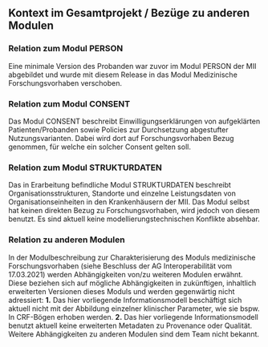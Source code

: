 ## Kontext im Gesamtprojekt / Bezüge zu anderen Modulen

### Relation zum Modul PERSON

Eine minimale Version des Probanden war zuvor im Modul PERSON der MII abgebildet und wurde mit diesem Release in das Modul Medizinische Forschungsvorhaben verschoben.

### Relation zum Modul CONSENT
Das Modul CONSENT beschreibt Einwilligungserklärungen von aufgeklärten Patienten/Probanden sowie Policies zur Durchsetzung abgestufter Nutzungsvarianten. Dabei wird dort auf Forschungsvorhaben Bezug genommen, für welche ein solcher Consent gelten soll.

### Relation zum Modul STRUKTURDATEN
Das in Erarbeitung befindliche Modul STRUKTURDATEN beschreibt Organisationsstrukturen, Standorte und einzelne Leistungsdaten von Organisationseinheiten in den Krankenhäusern der MII. Das Modul selbst hat keinen direkten Bezug zu Forschungsvorhaben, wird jedoch von diesem benutzt. Es sind aktuell keine modellierungstechnischen Konflikte absehbar.

### Relation zu anderen Modulen
In der Modulbeschreibung zur Charakterisierung des Moduls medizinische Forschungsvorhaben (siehe Beschluss der AG Interoperabilität vom 17.03.2021) werden Abhängigkeiten von/zu weiteren Modulen erwähnt. Diese beziehen sich auf mögliche Abhängigkeiten in zukünftigen, inhaltlich erweiterten Versionen dieses Moduls und werden gegenwärtig nicht adressiert:
**1.**	Das hier vorliegende Informationsmodell beschäftigt sich aktuell nicht mit der Abbildung einzelner klinischer Parameter, wie sie bspw. In CRF-Bögen erhoben werden.
**2.**	Das hier vorliegende Informationsmodell benutzt aktuell keine erweiterten Metadaten zu Provenance oder Qualität.
Weitere Abhängigkeiten zu anderen Modulen sind dem Team nicht bekannt.
